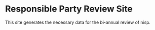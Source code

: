 # Responsible Party Review Site

This site generates the necessary data for the bi-annual review of nisp.
